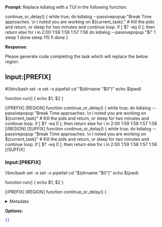 **Prompt:**
Replace kdialog with a TUI in the following function.

continue_or_delay() {
  while true; do
    kdialog --passivepopup "Break Time approaches. \n I noted you are working on ${current_task}."
    # Kill the pids and return, or sleep for two minutes and continue loop.
    if [ $? -eq 0 ]; then
      return
    else
      for i in 2:00 1:59 1:58 1:57 1:56
      do
        kdialog --passivepopup "$i" 1
        sleep 1
      done
        sleep 115
    fi
    done
}

**Response:**

Please generate code completing the task which will replace the below region.


## Input:[PREFIX]
#!/bin/bash
set -e
set -o pipefail
cd "$(dirname "$0")"
echo $(pwd)

function run() {
  echo $1;
 $2
}

[/PREFIX]
[REGION]
function continue_or_delay() {
  while true; do
    kdialog --passivepopup "Break Time approaches. \n I noted you are working on ${current_task}"
    # Kill the pids and return, or sleep for two minutes and continue loop.
    if [ $? -eq 0 ]; then
      return
    else
      for i in 2:00 1:59 1:58 1:57 1:56
[/REGION]
[SUFFIX]
function continue_or_delay() {
  while true; do
    kdialog --passivepopup "Break Time approaches. \n I noted you are working on ${current_task}"
    # Kill the pids and return, or sleep for two minutes and continue loop.
    if [ $? -eq 0 ]; then
      return
    else
      for i in 2:00 1:59 1:58 1:57 1:56
[/SUFFIX]

### Input:[PREFIX]
!/bin/bash
set -e
set -o pipefail
cd "$(dirname "$0")"
echo $(pwd)

function run() {
 echo $1;
 $2
}

[/PREFIX]
[REGION]
function continue_or_delay() {


<details><summary>Metadata</summary>

- Duration: 49556 ms
- Datetime: 2023-11-04T09:48:01.807136
- Model: Unknown

</details>

**Options:**
```json
{}
```

